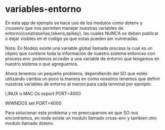 # variables-entorno

En esta app de ejemplo se hace uso de los modulos como dotenv y crossenv que nos permiten 
manejar nuestras variables de entorno(constraseñas,tokens,apikey), las cuales NUNCA se deben publicar o 
dejar visibles en el codigo ya que estas pueden ser vulneradas.

Nota: En Nodejs existe una variable global llamada process la cual es un objeto que contiene toda la 
información de nuestro sistema entonces con process.env. podemos acceder a una variable de entorno que 
tengamos en nuestro sistema o que agreguemos.


Ahora tenemos un pequeño problema, dependiendo del SO que estés utilizando cambia un poco la manera en como
nosotros tenemos que definir nuestras variables de entorno al menos para cada terminal por ejemplo:

LINUX o MAC Os 
export  PORT=4000

WIWNDOS
set PORT=4000

Para solucionar este problema y no preocuparnos en que SO nos encontramos, en node existe un modulo llamado
cross-env y tambien otro modulo llamado dotenv.


